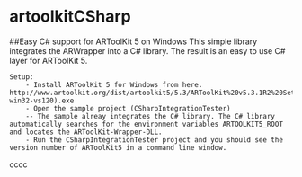 # artoolkitCSharp

##Easy C# support for ARToolKit 5 on Windows
This simple library integrates the ARWrapper into a C# library. The result is an easy to use C# layer for ARToolKit 5.

	Setup:
		- Install ARToolKit 5 for Windows from here. http://www.artoolkit.org/dist/artoolkit5/5.3/ARToolKit%20v5.3.1R2%20Setup%20(bin-win32-vs120).exe
		- Open the sample project (CSharpIntegrationTester)
		-- The sample alreay integrates the C# library. The C# library automatically searches for the environment variables ARTOOLKIT5_ROOT and locates the ARToolKit-Wrapper-DLL.
		- Run the CSharpIntegrationTester project and you should see the version number of ARToolKit5 in a command line window.
cccc
